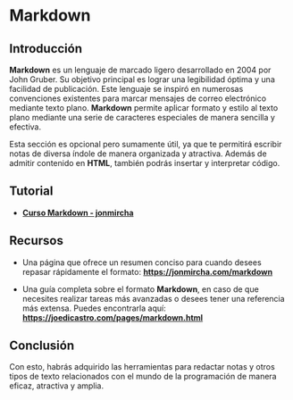 # Markdown

## Introducción

**Markdown** es un lenguaje de marcado ligero desarrollado en 2004 por John Gruber. Su objetivo principal es lograr una legibilidad óptima y una facilidad de publicación. Este lenguaje se inspiró en numerosas convenciones existentes para marcar mensajes de correo electrónico mediante texto plano. **Markdown** permite aplicar formato y estilo al texto plano mediante una serie de caracteres especiales de manera sencilla y efectiva.

Esta sección es opcional pero sumamente útil, ya que te permitirá escribir notas de diversa índole de manera organizada y atractiva. Además de admitir contenido en **HTML**, también podrás insertar y interpretar código.

## Tutorial

-   **[Curso Markdown - jonmircha](https://www.youtube.com/watch?v=FlsoBiteuPM)**

## Recursos

-   Una página que ofrece un resumen conciso para cuando desees repasar rápidamente el formato: **https://jonmircha.com/markdown**

-   Una guía completa sobre el formato **Markdown**, en caso de que necesites realizar tareas más avanzadas o desees tener una referencia más extensa. Puedes encontrarla aquí: **https://joedicastro.com/pages/markdown.html**

## Conclusión

Con esto, habrás adquirido las herramientas para redactar notas y otros tipos de texto relacionados con el mundo de la programación de manera eficaz, atractiva y amplia.
